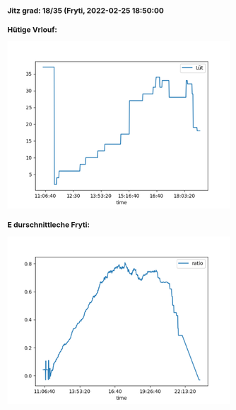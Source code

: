 ### Jitz grad: 18/35 (Fryti, 2022-02-25 18:50:00

### Hütige Vrlouf:
![Graph](Today.png)

### E durschnittleche Fryti:
![Graph](Fryti.png)